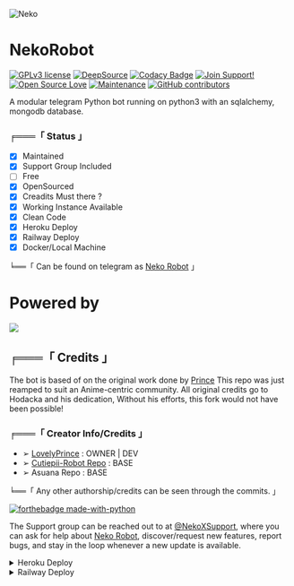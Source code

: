 ![Neko](https://telegra.ph/file/0795d40bb3f7f83dc536b.jpg)
# NekoRobot
[![GPLv3 license](https://img.shields.io/badge/License-GPLv3-blue.svg)](http://perso.crans.org/besson/LICENSE.html) [![DeepSource](https://static.deepsource.io/deepsource-badge-light-mini.svg)](https://deepsource.io/gh/Hodacka/NekoRobot/?ref=repository-badge)
[![Codacy Badge](https://app.codacy.com/project/badge/Grade/41ee9ac813a34042925a6b6fa92cf84e)](https://www.codacy.com?utm_source=github.com&amp;utm_medium=referral&amp;utm_content=AmaanAhmed/Lynda&amp;utm_campaign=Badge_Grade) [![Join Support!](https://img.shields.io/badge/Join%20Channel-!-red)](https://t.me/NekoXSupport) [![Open Source Love](https://badges.frapsoft.com/os/v2/open-source.png?v=103)](https://github.com/ellerbrock/open-source-badges/) [![Maintenance](https://img.shields.io/badge/Maintained%3F-yes-green.svg)](https://GitHub.com/Naereen/StrapDown.js/graphs/commit-activity) [![GitHub contributors](https://img.shields.io/github/contributors/Naereen/StrapDown.js.svg)](https://GitHub.com/Hodacka/NekoRobot/graphs/contributors/)

A modular telegram Python bot running on python3 with an sqlalchemy, mongodb database.

###  ╒═══「 Status 」

+ [x] Maintained
+ [x] Support Group Included
+ [ ] Free
+ [x] OpenSourced
+ [x] Creadits Must there ?
+ [x] Working Instance Available
+ [x] Clean Code
+ [x] Heroku Deploy
+ [x] Railway Deploy
+ [x] Docker/Local Machine

╘══「 Can be found on telegram as [Neko Robot](https://t.me/NekoXRobot) 」

# Powered by
<a href="https://t.me/Yuki_Network"><img src="https://img.shields.io/badge/Network 💜-Yùki_Network%20-blue.svg?logo=telegram"></a>

## ╒═══「 Credits 」
The bot is based of on the original work done by [Prince](https://github.com/Awesome-Prince)
This repo was just reamped to suit an Anime-centric community. All original credits go to Hodacka and his dedication, Without his efforts, this fork would not have been possible!

### ╒═══「 Creator Info/Credits 」

+ ➢ [LovelyPrince](https://github.com/Awesome-Prince) : OWNER | DEV
+ ➢ [Cutiepii-Robot Repo](https://github.com/Awesome-RJ/CutiepiiRobot) : BASE 
+ ➢ Asuana Repo : BASE


╘══「 Any other authorship/credits can be seen through the commits. 」

[![forthebadge made-with-python](http://ForTheBadge.com/images/badges/made-with-python.svg)](https://www.python.org/)

The Support group can be reached out to at [@NekoXSupport](https://t.me/NekoXSupport), where you can ask for help about [Neko Robot](https://t.me/NekoXRobot), discover/request new features, report bugs, and stay in the loop whenever a new update is available. 

<details>
	<summary>Heroku Deploy</summary>
	<br>
	<b>
The Easiest Way to Deploy This Bot is Via Heroku.
		In Order To deploy, You Just Have Fill The Necessary Environment Variables and Done!</b>
	
  <h1>
    <p align="center">
        <a href="https://heroku.com/deploy?template=https://github.com/Official-afk-xD/NekoRobot-2">
            <img src="https://www.herokucdn.com/deploy/button.svg" alt="Deploy">
        </a>
    </p>
</h1>

</details> 

<details>
	<summary>Railway Deploy</summary>
	<br>
	<b>
The Unlimited Dyons to Deploy This Bot is Via Railway.
		In Order To deploy, You Just add The Variables Manually in Railway and Done!</b>
	
  <h1>
    <p align="center">
        <a href="https://railway.app">
            <img src="https://railway.app/button.svg" alt="Deploy">
        </a>
    </p>
</h1>


<details>
    <summary>More Deploy Options</summary>
    <br>
    <p align="center">

    Deploying on Local Machine

</p>

```console
    ~$ git clone https://github.com/Hodacka/NekoRobot-2
    ~$ cd NekoXRobot
    ~$ cp sample_config.py config.py
```

Edit Config.py with your own Values

Start with ```python -m NekoXRobot```

</details>    

<details>
     <summary>Deploying On IDE VMs Like Repl.it</summary>
       <br>
         <p align="left">
            <b> 

            Refer to Deploying On Local Machine.

 </b>
</p>
</details>
